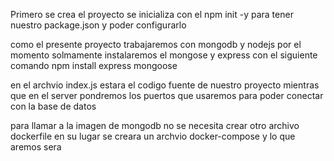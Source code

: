 Primero se crea el proyecto se inicializa con el npm init -y para tener nuestro package.json y poder configurarlo

como el presente proyecto trabajaremos con mongodb y nodejs por el momento solmamente instalaremos el  mongose y express con el siguiente comando
npm install express mongoose

en el archvio index.js estara el codigo fuente de nuestro proyecto mientras que en el server pondremos los puertos que usaremos para poder conectar con la base de datos 

para llamar a la imagen de mongodb no se necesita crear otro archivo dockerfile en su lugar se creara un archvio docker-compose y lo que aremos sera 